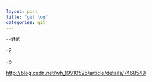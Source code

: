 ```yaml
---
layout: post
title: "git log"
categories: git
---
```


--stat

-2

-p


http://blog.csdn.net/wh_19910525/article/details/7468549
